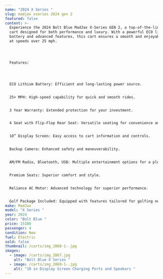 ```yaml
---
name: "2024 X Series "
slug: madjax xseries 2024 gen 2
featured: false
content: >-
  Experience the 2024 Bolt Blue MadJax X-Series GEN 2, a top-of-the-line golf
  cart designed for both performance and luxury. With a powerful ECO lithium
  battery and advanced features, this cart ensures a smooth and enjoyable ride
  at speeds over 25 mph.




  Features:




  ECO Lithium Battery: Efficient and long-lasting power source.


  25+ MPH: High-speed capability for quick and smooth rides.


  3 Year Warranty: Extended protection for your investment.


  4 Seat with Flip-Flop Rear Seat: Versatile seating for convenience and extra cargo space.


  10” Display Screen: Easy access to cart information and controls.


  Backup Camera: Enhanced safety and maneuverability.


  AM/FM Radio, Bluetooth, USB: Multiple entertainment options for a pleasant ride.


  Premium Seats: Superior comfort and style.


  Reliance AC Motor: Advanced technology for superior performance.


  Golf Package Included: Equipped with features tailored for golfing needs.
make: MadJax
model: "X Series "
year: 2024
color: "Bolt Blue "
price: 15100
passenger: 4
condition: New
fuel: Electric
sold: false
thumbnail: /carts/img_2868-1-.jpg
images:
  - image: /carts/img_2867.jpg
    alt: "Bolt Blue X Series "
  - image: /carts/img_2869-1-.jpg
    alt: "10 in Display Screen Charging Ports and Speakers "
---
```

